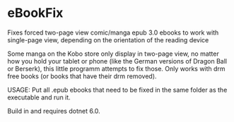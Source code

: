 # eBookFix
Fixes forced two-page view comic/manga epub 3.0 ebooks to work with single-page view, depending on the orientation of the reading device


Some manga on the Kobo store only display in two-page view, no matter how you hold your tablet or phone (like the German versions of Dragon Ball or Berserk), this little programm attempts to fix those. Only works with drm free books (or books that have their drm removed).


USAGE:
Put all .epub ebooks that need to be fixed in the same folder as the executable and run it.




Build in and requires dotnet 6.0.

